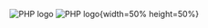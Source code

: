 ![PHP logo](https://www.pngkit.com/png/detail/269-2693667_lamp-stack-is-a-popular-open-source-web.png)
![PHP logo](https://stephenainsworth.com/wp-content/uploads/2023/04/laravel-vs-wordpress-which-one-should-you-be-using-large_image-930x425.png){width=50% height=50%}
